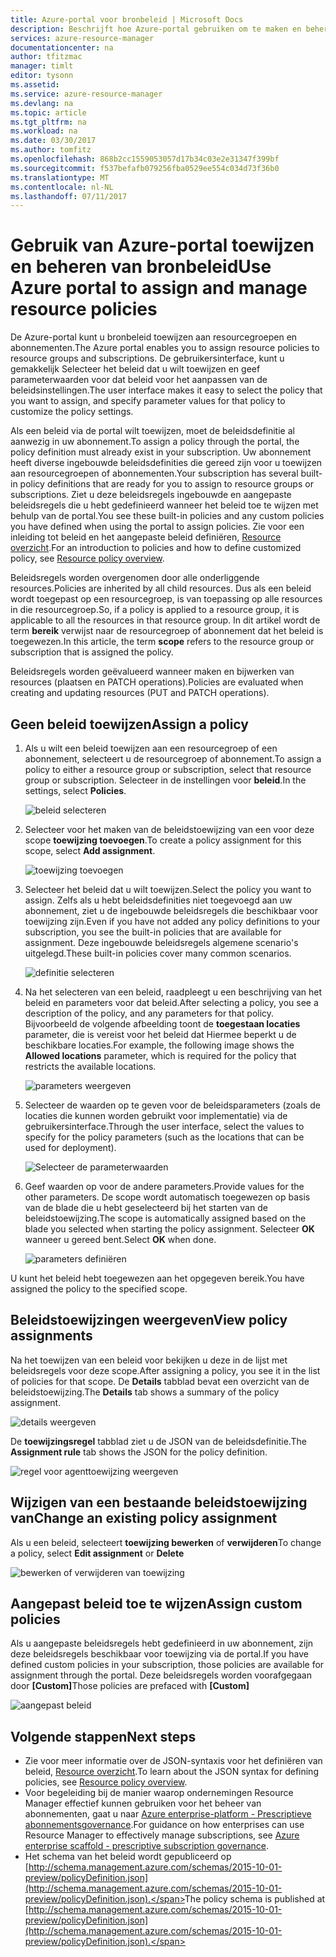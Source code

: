 ```yaml
---
title: Azure-portal voor bronbeleid | Microsoft Docs
description: Beschrijft hoe Azure-portal gebruiken om te maken en beheren van Resource Manager-beleid. Beleidsregels kunnen worden toegepast op de groepen abonnement of resourcegroep.
services: azure-resource-manager
documentationcenter: na
author: tfitzmac
manager: timlt
editor: tysonn
ms.assetid: 
ms.service: azure-resource-manager
ms.devlang: na
ms.topic: article
ms.tgt_pltfrm: na
ms.workload: na
ms.date: 03/30/2017
ms.author: tomfitz
ms.openlocfilehash: 868b2cc1559053057d17b34c03e2e31347f399bf
ms.sourcegitcommit: f537befafb079256fba0529ee554c034d73f36b0
ms.translationtype: MT
ms.contentlocale: nl-NL
ms.lasthandoff: 07/11/2017
---
```

# <a name="use-azure-portal-to-assign-and-manage-resource-policies"></a><span data-ttu-id="bb21d-104">Gebruik van Azure-portal toewijzen en beheren van bronbeleid</span><span class="sxs-lookup"><span data-stu-id="bb21d-104">Use Azure portal to assign and manage resource policies</span></span>
<span data-ttu-id="bb21d-105">De Azure-portal kunt u bronbeleid toewijzen aan resourcegroepen en abonnementen.</span><span class="sxs-lookup"><span data-stu-id="bb21d-105">The Azure portal enables you to assign resource policies to resource groups and subscriptions.</span></span> <span data-ttu-id="bb21d-106">De gebruikersinterface, kunt u gemakkelijk Selecteer het beleid dat u wilt toewijzen en geef parameterwaarden voor dat beleid voor het aanpassen van de beleidsinstellingen.</span><span class="sxs-lookup"><span data-stu-id="bb21d-106">The user interface makes it easy to select the policy that you want to assign, and specify parameter values for that policy to customize the policy settings.</span></span> 

<span data-ttu-id="bb21d-107">Als een beleid via de portal wilt toewijzen, moet de beleidsdefinitie al aanwezig in uw abonnement.</span><span class="sxs-lookup"><span data-stu-id="bb21d-107">To assign a policy through the portal, the policy definition must already exist in your subscription.</span></span> <span data-ttu-id="bb21d-108">Uw abonnement heeft diverse ingebouwde beleidsdefinities die gereed zijn voor u toewijzen aan resourcegroepen of abonnementen.</span><span class="sxs-lookup"><span data-stu-id="bb21d-108">Your subscription has several built-in policy definitions that are ready for you to assign to resource groups or subscriptions.</span></span> <span data-ttu-id="bb21d-109">Ziet u deze beleidsregels ingebouwde en aangepaste beleidsregels die u hebt gedefinieerd wanneer het beleid toe te wijzen met behulp van de portal.</span><span class="sxs-lookup"><span data-stu-id="bb21d-109">You see these built-in policies and any custom policies you have defined when using the portal to assign policies.</span></span> <span data-ttu-id="bb21d-110">Zie voor een inleiding tot beleid en het aangepaste beleid definiëren, [Resource overzicht](resource-manager-policy.md).</span><span class="sxs-lookup"><span data-stu-id="bb21d-110">For an introduction to policies and how to define customized policy, see [Resource policy overview](resource-manager-policy.md).</span></span>

<span data-ttu-id="bb21d-111">Beleidsregels worden overgenomen door alle onderliggende resources.</span><span class="sxs-lookup"><span data-stu-id="bb21d-111">Policies are inherited by all child resources.</span></span> <span data-ttu-id="bb21d-112">Dus als een beleid wordt toegepast op een resourcegroep, is van toepassing op alle resources in die resourcegroep.</span><span class="sxs-lookup"><span data-stu-id="bb21d-112">So, if a policy is applied to a resource group, it is applicable to all the resources in that resource group.</span></span> <span data-ttu-id="bb21d-113">In dit artikel wordt de term **bereik** verwijst naar de resourcegroep of abonnement dat het beleid is toegewezen.</span><span class="sxs-lookup"><span data-stu-id="bb21d-113">In this article, the term **scope** refers to the resource group or subscription that is assigned the policy.</span></span> 

<span data-ttu-id="bb21d-114">Beleidsregels worden geëvalueerd wanneer maken en bijwerken van resources (plaatsen en PATCH operations).</span><span class="sxs-lookup"><span data-stu-id="bb21d-114">Policies are evaluated when creating and updating resources (PUT and PATCH operations).</span></span>

## <a name="assign-a-policy"></a><span data-ttu-id="bb21d-115">Geen beleid toewijzen</span><span class="sxs-lookup"><span data-stu-id="bb21d-115">Assign a policy</span></span>

1. <span data-ttu-id="bb21d-116">Als u wilt een beleid toewijzen aan een resourcegroep of een abonnement, selecteert u de resourcegroep of abonnement.</span><span class="sxs-lookup"><span data-stu-id="bb21d-116">To assign a policy to either a resource group or subscription, select that resource group or subscription.</span></span> <span data-ttu-id="bb21d-117">Selecteer in de instellingen voor **beleid**.</span><span class="sxs-lookup"><span data-stu-id="bb21d-117">In the settings, select **Policies**.</span></span>

   ![beleid selecteren](./media/resource-manager-policy-portal/select-policies.png)

2. <span data-ttu-id="bb21d-119">Selecteer voor het maken van de beleidstoewijzing van een voor deze scope **toewijzing toevoegen**.</span><span class="sxs-lookup"><span data-stu-id="bb21d-119">To create a policy assignment for this scope, select **Add assignment**.</span></span>

   ![toewijzing toevoegen](./media/resource-manager-policy-portal/add-assignment.png)

3. <span data-ttu-id="bb21d-121">Selecteer het beleid dat u wilt toewijzen.</span><span class="sxs-lookup"><span data-stu-id="bb21d-121">Select the policy you want to assign.</span></span> <span data-ttu-id="bb21d-122">Zelfs als u hebt beleidsdefinities niet toegevoegd aan uw abonnement, ziet u de ingebouwde beleidsregels die beschikbaar voor toewijzing zijn.</span><span class="sxs-lookup"><span data-stu-id="bb21d-122">Even if you have not added any policy definitions to your subscription, you see the built-in policies that are available for assignment.</span></span> <span data-ttu-id="bb21d-123">Deze ingebouwde beleidsregels algemene scenario's uitgelegd.</span><span class="sxs-lookup"><span data-stu-id="bb21d-123">These built-in policies cover many common scenarios.</span></span>

   ![definitie selecteren](./media/resource-manager-policy-portal/select-definition.png)

4. <span data-ttu-id="bb21d-125">Na het selecteren van een beleid, raadpleegt u een beschrijving van het beleid en parameters voor dat beleid.</span><span class="sxs-lookup"><span data-stu-id="bb21d-125">After selecting a policy, you see a description of the policy, and any parameters for that policy.</span></span> <span data-ttu-id="bb21d-126">Bijvoorbeeld de volgende afbeelding toont de **toegestaan locaties** parameter, die is vereist voor het beleid dat Hiermee beperkt u de beschikbare locaties.</span><span class="sxs-lookup"><span data-stu-id="bb21d-126">For example, the following image shows the **Allowed locations** parameter, which is required for the policy that restricts the available locations.</span></span>

   ![parameters weergeven](./media/resource-manager-policy-portal/show-parameters.png)

5. <span data-ttu-id="bb21d-128">Selecteer de waarden op te geven voor de beleidsparameters (zoals de locaties die kunnen worden gebruikt voor implementatie) via de gebruikersinterface.</span><span class="sxs-lookup"><span data-stu-id="bb21d-128">Through the user interface, select the values to specify for the policy parameters (such as the locations that can be used for deployment).</span></span>

   ![Selecteer de parameterwaarden](./media/resource-manager-policy-portal/select-parameters.png)

6. <span data-ttu-id="bb21d-130">Geef waarden op voor de andere parameters.</span><span class="sxs-lookup"><span data-stu-id="bb21d-130">Provide values for the other parameters.</span></span> <span data-ttu-id="bb21d-131">De scope wordt automatisch toegewezen op basis van de blade die u hebt geselecteerd bij het starten van de beleidstoewijzing.</span><span class="sxs-lookup"><span data-stu-id="bb21d-131">The scope is automatically assigned based on the blade you selected when starting the policy assignment.</span></span> <span data-ttu-id="bb21d-132">Selecteer **OK** wanneer u gereed bent.</span><span class="sxs-lookup"><span data-stu-id="bb21d-132">Select **OK** when done.</span></span>

   ![parameters definiëren](./media/resource-manager-policy-portal/define-parameters.png)

  <span data-ttu-id="bb21d-134">U kunt het beleid hebt toegewezen aan het opgegeven bereik.</span><span class="sxs-lookup"><span data-stu-id="bb21d-134">You have assigned the policy to the specified scope.</span></span>

## <a name="view-policy-assignments"></a><span data-ttu-id="bb21d-135">Beleidstoewijzingen weergeven</span><span class="sxs-lookup"><span data-stu-id="bb21d-135">View policy assignments</span></span>

<span data-ttu-id="bb21d-136">Na het toewijzen van een beleid voor bekijken u deze in de lijst met beleidsregels voor deze scope.</span><span class="sxs-lookup"><span data-stu-id="bb21d-136">After assigning a policy, you see it in the list of policies for that scope.</span></span> <span data-ttu-id="bb21d-137">De **Details** tabblad bevat een overzicht van de beleidstoewijzing.</span><span class="sxs-lookup"><span data-stu-id="bb21d-137">The **Details** tab shows a summary of the policy assignment.</span></span>

![details weergeven](./media/resource-manager-policy-portal/show-details.png)

<span data-ttu-id="bb21d-139">De **toewijzingsregel** tabblad ziet u de JSON van de beleidsdefinitie.</span><span class="sxs-lookup"><span data-stu-id="bb21d-139">The **Assignment rule** tab shows the JSON for the policy definition.</span></span>

![regel voor agenttoewijzing weergeven](./media/resource-manager-policy-portal/show-assignment-rule.png)

## <a name="change-an-existing-policy-assignment"></a><span data-ttu-id="bb21d-141">Wijzigen van een bestaande beleidstoewijzing van</span><span class="sxs-lookup"><span data-stu-id="bb21d-141">Change an existing policy assignment</span></span>

<span data-ttu-id="bb21d-142">Als u een beleid, selecteert **toewijzing bewerken** of **verwijderen**</span><span class="sxs-lookup"><span data-stu-id="bb21d-142">To change a policy, select **Edit assignment** or **Delete**</span></span>

![bewerken of verwijderen van toewijzing](./media/resource-manager-policy-portal/edit-delete-policy.png)

## <a name="assign-custom-policies"></a><span data-ttu-id="bb21d-144">Aangepast beleid toe te wijzen</span><span class="sxs-lookup"><span data-stu-id="bb21d-144">Assign custom policies</span></span>

<span data-ttu-id="bb21d-145">Als u aangepaste beleidsregels hebt gedefinieerd in uw abonnement, zijn deze beleidsregels beschikbaar voor toewijzing via de portal.</span><span class="sxs-lookup"><span data-stu-id="bb21d-145">If you have defined custom policies in your subscription, those policies are available for assignment through the portal.</span></span> <span data-ttu-id="bb21d-146">Deze beleidsregels worden voorafgegaan door **[Custom]**</span><span class="sxs-lookup"><span data-stu-id="bb21d-146">Those policies are prefaced with **[Custom]**</span></span>

![aangepast beleid](./media/resource-manager-policy-portal/show-custom-policy.png)

## <a name="next-steps"></a><span data-ttu-id="bb21d-148">Volgende stappen</span><span class="sxs-lookup"><span data-stu-id="bb21d-148">Next steps</span></span>
* <span data-ttu-id="bb21d-149">Zie voor meer informatie over de JSON-syntaxis voor het definiëren van beleid, [Resource overzicht](resource-manager-policy.md).</span><span class="sxs-lookup"><span data-stu-id="bb21d-149">To learn about the JSON syntax for defining policies, see [Resource policy overview](resource-manager-policy.md).</span></span>
* <span data-ttu-id="bb21d-150">Voor begeleiding bij de manier waarop ondernemingen Resource Manager effectief kunnen gebruiken voor het beheer van abonnementen, gaat u naar [Azure enterprise-platform - Prescriptieve abonnementsgovernance](resource-manager-subscription-governance.md).</span><span class="sxs-lookup"><span data-stu-id="bb21d-150">For guidance on how enterprises can use Resource Manager to effectively manage subscriptions, see [Azure enterprise scaffold - prescriptive subscription governance](resource-manager-subscription-governance.md).</span></span>
* <span data-ttu-id="bb21d-151">Het schema van het beleid wordt gepubliceerd op [http://schema.management.azure.com/schemas/2015-10-01-preview/policyDefinition.json](http://schema.management.azure.com/schemas/2015-10-01-preview/policyDefinition.json).</span><span class="sxs-lookup"><span data-stu-id="bb21d-151">The policy schema is published at [http://schema.management.azure.com/schemas/2015-10-01-preview/policyDefinition.json](http://schema.management.azure.com/schemas/2015-10-01-preview/policyDefinition.json).</span></span> 

